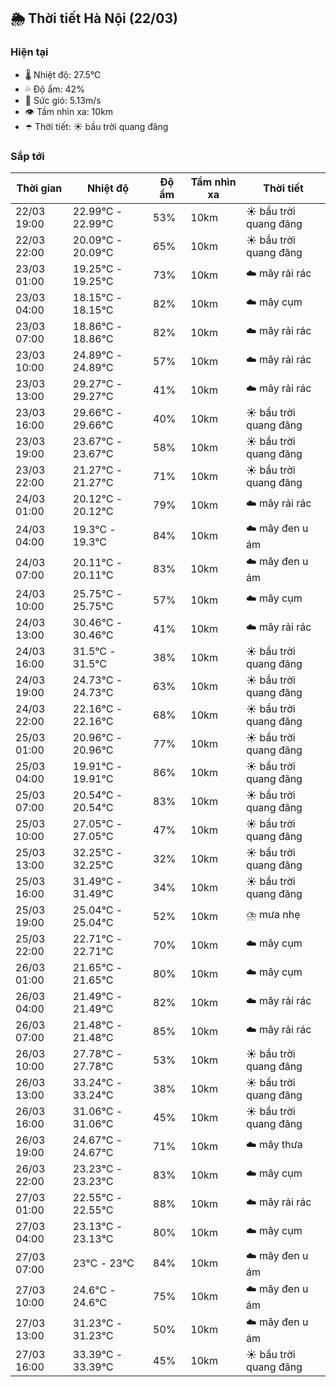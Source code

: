 ## 🌦️ Thời tiết Hà Nội (22/03)

### Hiện tại

- 🌡️ Nhiệt độ: 27.5℃
- 💦 Độ ẩm: 42%
- 💨 Sức gió: 5.13m/s
- 👁️ Tầm nhìn xa: 10km
- ☂️ Thời tiết: ☀️ bầu trời quang đãng

### Sắp tới

| Thời gian | Nhiệt độ | Độ ẩm | Tầm nhìn xa | Thời tiết |
| --- | --- | --- | --- | --- |
| 22/03 19:00 | 22.99℃ - 22.99℃ | 53% | 10km | ☀️ bầu trời quang đãng |
| 22/03 22:00 | 20.09℃ - 20.09℃ | 65% | 10km | ☀️ bầu trời quang đãng |
| 23/03 01:00 | 19.25℃ - 19.25℃ | 73% | 10km | ☁️ mây rải rác |
| 23/03 04:00 | 18.15℃ - 18.15℃ | 82% | 10km | ☁️ mây cụm |
| 23/03 07:00 | 18.86℃ - 18.86℃ | 82% | 10km | ☁️ mây rải rác |
| 23/03 10:00 | 24.89℃ - 24.89℃ | 57% | 10km | ☁️ mây rải rác |
| 23/03 13:00 | 29.27℃ - 29.27℃ | 41% | 10km | ☁️ mây rải rác |
| 23/03 16:00 | 29.66℃ - 29.66℃ | 40% | 10km | ☀️ bầu trời quang đãng |
| 23/03 19:00 | 23.67℃ - 23.67℃ | 58% | 10km | ☀️ bầu trời quang đãng |
| 23/03 22:00 | 21.27℃ - 21.27℃ | 71% | 10km | ☀️ bầu trời quang đãng |
| 24/03 01:00 | 20.12℃ - 20.12℃ | 79% | 10km | ☁️ mây rải rác |
| 24/03 04:00 | 19.3℃ - 19.3℃ | 84% | 10km | ☁️ mây đen u ám |
| 24/03 07:00 | 20.11℃ - 20.11℃ | 83% | 10km | ☁️ mây đen u ám |
| 24/03 10:00 | 25.75℃ - 25.75℃ | 57% | 10km | ☁️ mây cụm |
| 24/03 13:00 | 30.46℃ - 30.46℃ | 41% | 10km | ☁️ mây rải rác |
| 24/03 16:00 | 31.5℃ - 31.5℃ | 38% | 10km | ☀️ bầu trời quang đãng |
| 24/03 19:00 | 24.73℃ - 24.73℃ | 63% | 10km | ☀️ bầu trời quang đãng |
| 24/03 22:00 | 22.16℃ - 22.16℃ | 68% | 10km | ☀️ bầu trời quang đãng |
| 25/03 01:00 | 20.96℃ - 20.96℃ | 77% | 10km | ☀️ bầu trời quang đãng |
| 25/03 04:00 | 19.91℃ - 19.91℃ | 86% | 10km | ☀️ bầu trời quang đãng |
| 25/03 07:00 | 20.54℃ - 20.54℃ | 83% | 10km | ☀️ bầu trời quang đãng |
| 25/03 10:00 | 27.05℃ - 27.05℃ | 47% | 10km | ☀️ bầu trời quang đãng |
| 25/03 13:00 | 32.25℃ - 32.25℃ | 32% | 10km | ☀️ bầu trời quang đãng |
| 25/03 16:00 | 31.49℃ - 31.49℃ | 34% | 10km | ☀️ bầu trời quang đãng |
| 25/03 19:00 | 25.04℃ - 25.04℃ | 52% | 10km | ⛈️ mưa nhẹ |
| 25/03 22:00 | 22.71℃ - 22.71℃ | 70% | 10km | ☁️ mây cụm |
| 26/03 01:00 | 21.65℃ - 21.65℃ | 80% | 10km | ☁️ mây cụm |
| 26/03 04:00 | 21.49℃ - 21.49℃ | 82% | 10km | ☁️ mây rải rác |
| 26/03 07:00 | 21.48℃ - 21.48℃ | 85% | 10km | ☁️ mây rải rác |
| 26/03 10:00 | 27.78℃ - 27.78℃ | 53% | 10km | ☀️ bầu trời quang đãng |
| 26/03 13:00 | 33.24℃ - 33.24℃ | 38% | 10km | ☀️ bầu trời quang đãng |
| 26/03 16:00 | 31.06℃ - 31.06℃ | 45% | 10km | ☀️ bầu trời quang đãng |
| 26/03 19:00 | 24.67℃ - 24.67℃ | 71% | 10km | ☁️ mây thưa |
| 26/03 22:00 | 23.23℃ - 23.23℃ | 83% | 10km | ☁️ mây cụm |
| 27/03 01:00 | 22.55℃ - 22.55℃ | 88% | 10km | ☁️ mây rải rác |
| 27/03 04:00 | 23.13℃ - 23.13℃ | 80% | 10km | ☁️ mây cụm |
| 27/03 07:00 | 23℃ - 23℃ | 84% | 10km | ☁️ mây đen u ám |
| 27/03 10:00 | 24.6℃ - 24.6℃ | 75% | 10km | ☁️ mây đen u ám |
| 27/03 13:00 | 31.23℃ - 31.23℃ | 50% | 10km | ☁️ mây đen u ám |
| 27/03 16:00 | 33.39℃ - 33.39℃ | 45% | 10km | ☀️ bầu trời quang đãng |

